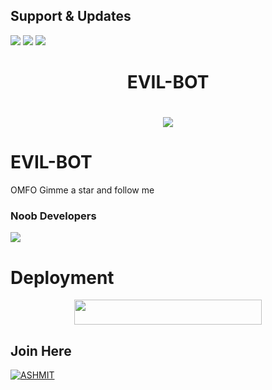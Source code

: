 ## Support & Updates 
<a href="https://t.me/MetraVoid_Support"><img src="https://img.shields.io/badge/Join-Group%20Support-blue.svg?style=for-the-badge&logo=Telegram"></a> <a href="https://t.me/LilyBotUpdates"><img src="https://img.shields.io/badge/Join-Updates%20Channel-blue.svg?style=for-the-badge&logo=Telegram"></a>
<a href="https://youtube.com/channel/UCctlMhmmYBaAX_k4pk4T1QA"><img src="https://img.shields.io/badge/Subscribe%20Channel-red.svg?style=for-the-badge&logo=Youtube"></a>
  

<h1 align="center"><b>EVIL-BOT</b></h1>

# <p align="center"><a href="https://github.com/Ashmit-OP/EVIL-BOT"><img src="https://github-readme-stats.vercel.app/api/pin?username=Ashmit-OP&show_icons=true&theme=dracula&hide_border=true&repo=EVIL-BOT"></a></p>
<p align="center">
    
    
# EVIL-BOT
OMFO Gimme a star and follow me
    
    
### Noob Developers 
  <a href="https://t.me/Krishsuperyo"><img src="https://img.shields.io/badge/Piro%20 Krish-Green.svg?style=for-the-badge&logo=Python"></a>
    
    
    
# Deployment
    
<p align="center"><a href="https://heroku.com/deploy?template=https://github.com/Ashmit-OP/EVIL-BOT"> <img src="https://img.shields.io/badge/Deploy%20To%20Heroku-purple?style=for-the-badge&logo=heroku" width="300" height="40"/></a></p>

## Join Here 
[![ASHMIT](https://te.legra.ph/file/20a50ff24b2a6de87e238.jpg)](https://telegram.me/About_Ashmit)

